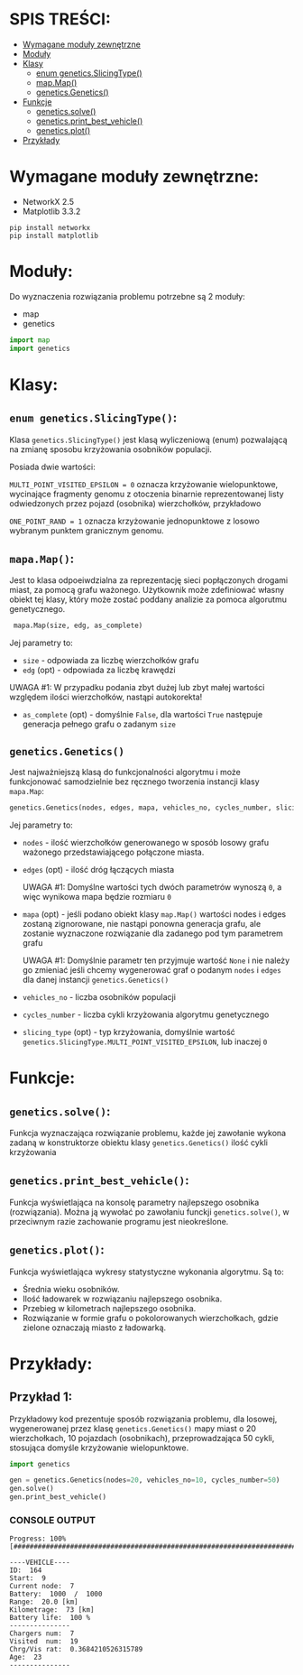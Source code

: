 # SPIS TREŚCI:
* [Wymagane moduły zewnętrzne](#Wymagane-moduły-zewnętrzne)
* [Moduły](#Moduły)
* [Klasy](#Klasy)
	* [enum genetics.SlicingType()](#enum-geneticsslicingtype)
	* [map.Map()](#mapamap)
	* [genetics.Genetics()](#geneticsgenetics)
* [Funkcje](#Funkcje)
	* [genetics.solve()](#geneticssolve)
	* [genetics.print_best_vehicle()](#geneticsprint_best_vehicle)
	* [genetics.plot()](#geneticsplot)
* [Przykłady](#Przykłady)	
	
# Wymagane moduły zewnętrzne:

* NetworkX 2.5
* Matplotlib 3.3.2

```
pip install networkx
pip install matplotlib
```

# Moduły:
Do wyznaczenia rozwiązania problemu potrzebne są 2 moduły:
* map
* genetics

```python
import map
import genetics
```
# Klasy:

## ```enum genetics.SlicingType()```:
Klasa ```genetics.SlicingType()``` jest klasą wyliczeniową (enum) pozwalającą na zmianę sposobu krzyżowania osobników populacji.

Posiada dwie wartości:

```MULTI_POINT_VISITED_EPSILON = 0``` oznacza krzyżowanie wielopunktowe, wycinające fragmenty genomu z otoczenia binarnie reprezentowanej listy odwiedzonych przez pojazd (osobnika) wierzchołków, przykładowo
   
```ONE_POINT_RAND = 1``` oznacza krzyżowanie jednopunktowe z losowo wybranym punktem granicznym genomu.


## ```mapa.Map()```:
Jest to klasa odpoeiwdzialna za reprezentację sieci popłączonych drogami miast, za pomocą grafu ważonego.
Użytkownik może zdefiniować własny obiekt tej klasy, który może zostać poddany analizie za pomoca algorutmu genetycznego.
```python
 mapa.Map(size, edg, as_complete)
```
Jej parametry to:
* ```size``` - odpowiada za liczbę wierzchołków grafu
* ```edg``` (opt) - odpowiada za liczbę krawędzi

UWAGA #1: W przypadku podania zbyt dużej lub zbyt małej wartości względem ilości wierzchołków, nastąpi autokorekta!

* ```as_complete``` (opt) - domyślnie ```False```, dla wartości ```True``` następuje generacja pełnego grafu o zadanym ```size```

## ```genetics.Genetics()```
Jest najważniejszą klasą do funkcjonalności algorytmu i może funkcjonować samodzielnie bez ręcznego tworzenia instancji klasy ```mapa.Map```:
```python
genetics.Genetics(nodes, edges, mapa, vehicles_no, cycles_number, slicing_type)
```
Jej parametry to:
* ```nodes``` - ilość wierzchołków generowanego w sposób losowy grafu ważonego przedstawiającego połączone miasta.
* ```edges``` (opt) - ilość dróg łączących miasta

   UWAGA #1: Domyślne wartości tych dwóch parametrów wynoszą ```0```, a więc wynikowa mapa będzie rozmiaru ```0```
   
* ```mapa``` (opt) - jeśli podano obiekt klasy ```map.Map()``` wartości nodes i edges zostaną zignorowane, nie nastąpi ponowna generacja grafu, ale zostanie wyznaczone rozwiązanie dla zadanego pod tym parametrem grafu
   
   UWAGA #1: Domyślnie parametr ten przyjmuje wartość ```None``` i nie należy go zmieniać jeśli chcemy wygenerować graf o podanym ```nodes``` i ```edges``` dla danej instancji ```genetics.Genetics()```

* ```vehicles_no``` - liczba osobników populacji
* ```cycles_number``` - liczba cykli krzyżowania algorytmu genetycznego
* ```slicing_type``` (opt) - typ krzyżowania, domyślnie wartość ```genetics.SlicingType.MULTI_POINT_VISITED_EPSILON```, lub inaczej ```0```

# Funkcje:
## ```genetics.solve()```:
Funkcja wyznaczająca rozwiązanie problemu, każde jej zawołanie wykona zadaną w konstruktorze obiektu klasy ```genetics.Genetics()``` ilość cykli krzyżowania

## ```genetics.print_best_vehicle()```:
Funkcja wyświetlająca na konsolę parametry najlepszego osobnika (rozwiązania).  Można ją wywołać po zawołaniu funckji  ```genetics.solve()```, w przeciwnym razie zachowanie programu jest nieokreślone.

## ```genetics.plot()```:
Funkcja wyświetlająca wykresy statystyczne wykonania algorytmu. Są to:
* Średnia wieku osobników.
* Ilość ładowarek w rozwiązaniu najlepszego osobnika.
* Przebieg w kilometrach najlepszego osobnika.
* Rozwiązanie w formie grafu o pokolorowanych wierzchołkach, gdzie zielone oznaczają miasto z ładowarką.

# Przykłady:
## Przykład 1:
Przykładowy kod prezentuje sposób rozwiązania problemu, dla losowej, wygenerowanej przez klasę ```genetics.Genetics()``` mapy miast o 20 wierzchołkach, 10 pojazdach (osobnikach), przeprowadzająca 50 cykli, stosująca domyśle krzyżowanie wielopunktowe.
```python
import genetics

gen = genetics.Genetics(nodes=20, vehicles_no=10, cycles_number=50)
gen.solve()
gen.print_best_vehicle()

```
### CONSOLE OUTPUT
```
Progress: 100% [####################################################################################################]

----VEHICLE----
ID:  164
Start:  9
Current node:  7
Battery:  1000  /  1000
Range:  20.0 [km]
Kilometrage:  73 [km]
Battery life:  100 %
---------------
Chargers num:  7
Visited  num:  19
Chrg/Vis rat:  0.3684210526315789
Age:  23
---------------

```
